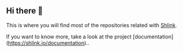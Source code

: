 ## Hi there 👋

This is where you will find most of the repositories related with [Shlink](https://shlink.io).

If you want to know more, take a look at the project [documentation] (https://shlink.io/documentation)..

<!--

**Here are some ideas to get you started:**

🙋‍♀️ A short introduction - what is your organization all about?
🌈 Contribution guidelines - how can the community get involved?
👩‍💻 Useful resources - where can the community find your docs? Is there anything else the community should know?
🍿 Fun facts - what does your team eat for breakfast?
🧙 Remember, you can do mighty things with the power of [Markdown](https://guides.github.com/features/mastering-markdown/)
-->
